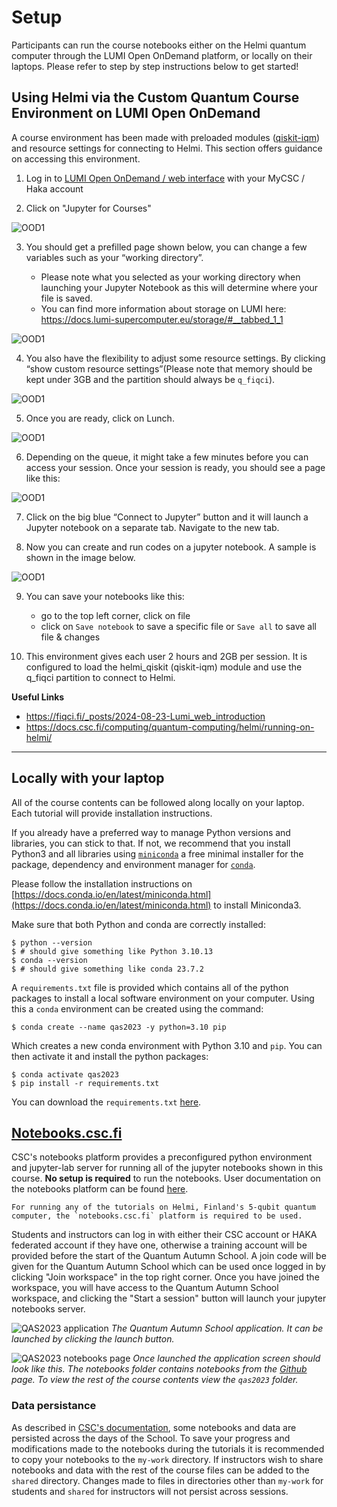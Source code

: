 # Setup

Participants can run the course notebooks either on the Helmi quantum computer through the LUMI Open OnDemand platform, or locally on their laptops. Please refer to step by step instructions below to get started!


## Using Helmi via the Custom Quantum Course Environment on LUMI Open OnDemand


A course environment has been made with preloaded modules ([qiskit-iqm](https://iqm-finland.github.io/qiskit-on-iqm/)) and resource settings for connecting to Helmi. This section offers guidance on accessing this environment.

1. Log in to [LUMI Open OnDemand / web interface](https://www.lumi.csc.fi/public/) with your MyCSC / Haka account

2. Click on "Jupyter for Courses"

![OOD1](img/lumi-ood-1.png)

3. You should get a prefilled page shown below, you can change a few variables such as your “working directory”.

   - Please note what you selected as your working directory when launching your Jupyter Notebook as this will determine where your file is saved.
   - You can find more information about storage on LUMI here: https://docs.lumi-supercomputer.eu/storage/#__tabbed_1_1
  
![OOD1](img/lumi-ood-2.png)  

4. You also have the flexibility to adjust some resource settings. By clicking “show custom resource settings”(Please note that memory should be kept under 3GB and the partition should always be `q_fiqci`).

![OOD1](img/lumi-ood-3.png)  

5. Once you are ready, click on Lunch.

![OOD1](img/lumi-ood-4.png)  

6. Depending on the queue, it might take a few minutes before you can access your session. Once your session is ready, you should see a page like this:

![OOD1](img/lumi-ood-5.png)  

7. Click on the big blue “Connect to Jupyter” button and it will launch a Jupyter notebook on a separate tab. Navigate to the new tab.

8. Now you can create and run codes on a jupyter notebook. A sample is shown in the image below.

![OOD1](img/lumi-ood-6.png)  

9. You can save your notebooks like this:

   - go to the top left corner, click on file
   - click on `Save notebook` to save a specific file or `Save all` to save all file & changes

10. This environment gives each user 2 hours and 2GB per session. It is configured to load the helmi_qiskit (qiskit-iqm) module and use the q_fiqci partition to connect to Helmi.

**Useful Links**

- https://fiqci.fi/_posts/2024-08-23-Lumi_web_introduction
- https://docs.csc.fi/computing/quantum-computing/helmi/running-on-helmi/

---

## Locally with your laptop

All of the course contents can be followed along locally on your laptop. Each tutorial will provide installation instructions. 

If you already have a preferred way to manage Python versions and libraries, you can stick to that. If not, we recommend that you install Python3 and all libraries using [`miniconda`](https://docs.conda.io/en/latest/miniconda.html) a free minimal installer for the package, dependency and environment manager for [`conda`](https://docs.conda.io/en/latest/index.html>).

Please follow the installation instructions on [https://docs.conda.io/en/latest/miniconda.html](https://docs.conda.io/en/latest/miniconda.html) to install Miniconda3.

Make sure that both Python and conda are correctly installed:

```console
$ python --version
$ # should give something like Python 3.10.13
$ conda --version
$ # should give something like conda 23.7.2
```

A `requirements.txt` file is provided which contains all of the python packages to install a local software environment on your computer. Using this a `conda` environment can be created using the command:

```console
$ conda create --name qas2023 -y python=3.10 pip
```

Which creates a new conda environment with Python 3.10 and `pip`. You can then activate it and install the python packages:

```console
$ conda activate qas2023
$ pip install -r requirements.txt
```

You can download the `requirements.txt` [here](requirements.txt).

## [Notebooks.csc.fi](https://notebooks.rahtiapp.fi/welcome)

CSC's notebooks platform provides a preconfigured python environment and jupyter-lab server for running all of the jupyter notebooks shown in this course. **No setup is required** to run the notebooks. User documentation on the notebooks platform can be found [here](https://docs.csc.fi/cloud/csc_notebooks/guide_for_students/).

```{note}
For running any of the tutorials on Helmi, Finland's 5-qubit quantum computer, the `notebooks.csc.fi` platform is required to be used.
```

Students and instructors can log in with either their CSC account or HAKA federated account if they have one, otherwise a training account will be provided before the start of the Quantum Autumn School. A join code will be given for the Quantum Autumn School which can be used once logged in by clicking "Join workspace" in the top right corner. Once you have joined the workspace, you will have access to the Quantum Autumn School workspace, and clicking the "Start a session" button will launch your jupyter notebooks server. 

![QAS2023 application](img/csc_notebooks_3.png)
*The Quantum Autumn School application. It can be launched by clicking the launch button.*


![QAS2023 notebooks page](img/csc_notebooks_1.png)
*Once launched the application screen should look like this. The notebooks folder contains notebooks from the [Github](https://github.com/ENCCS/qas2023) page. To view the rest of the course contents view the `qas2023` folder.*

### Data persistance 

As described in [CSC's documentation](https://docs.csc.fi/cloud/csc_notebooks/data_persistence/), some notebooks and data are persisted across the days of the School. To save your progress and modifications made to the notebooks during the tutorials it is recommended to copy your notebooks to the `my-work` directory. If instructors wish to share notebooks and data with the rest of the course files can be added to the `shared` directory. Changes made to files in directories other than `my-work` for students and `shared` for instructors will not persist across sessions. 
